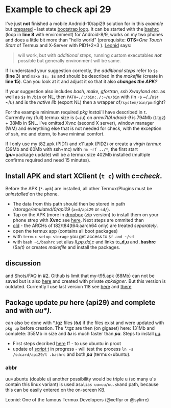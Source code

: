 # Example to check api 29
I've just **not** finished a mobile Android-10/api29 solution for in this _example_ but [prepared](#discussion) - last state [bootstrap loop](https://github.com/RalfWerner/integrated-process/issues/2#issuecomment-780625381). It can be started with the [bashrc](https://github.com/RalfWerner/integrated-process/blob/master/api29/bashrc#L178#L186) (loop in **line 8** with environment) for Android-8/9, works on my two phones and does a little bit more than "hello world" (prerequisite: **OTS**=_One Touch Start_ of Termux and X-Server with PID1+2+3 ). [Leonid](#abbr) says:
> will work, but with _additional steps_, running custom executables _**not**_ possible but generally environment will be same.

If I understand your suggestion correctly, the _additional steps_ refer to `$s` (**line 3**) and `make $s; $s` and should be described in the _makefile_ (create in **line 15**). Can you look at it and adjust it so that it also _**changes the APK?**_

If your suggestion also includes _bash, make, gfortran, ssh Xwayland etc._ as well as `$s` in `/bin` or NL, then 
`PATH=./:/bin:./:~/u/bin` with (ln -s ~/../usr ~/u) and is the _native lib_ (export NL) then a wrapper of`/system/bin/pm` right?

For the example minimum required _pkg install_ I have described in `t`.
Currently my (full) termux size is (~/u) on _armv7l/Android-9_ is 794Mb (t.tgz) + 38Mb in $NL.
I've omitted Xvnc (second X server), window manager (WM) and everything else that is not needed for check, with the exception of ssh, mc and xterm, to have minimal comfort.

If I only use my t82.apk (PID1) and x11.apk (PID2) or create a _virgin termux_ (39Mb and 60Mb with ssh+mc) with `rm -rf ../*`, the first start (_**pu**_=package update) will be a termux size 402Mb installed (multiple confirms required and need 15 minutes).
## Install APK and start XClient (`t c`) with _c=check_.
Before the APK (`*.apk`) are installed, all other Termux/Plugins must be _uninstalled_ on the phone.
- The data from this path should then be stored in path _/storage/emulated/0/api29_ (`a=d/api29` or `sd/`).
- Tap on the APK (more in [dropbox](https://www.dropbox.com/s/ug071qoox8gwf1c/ip.zip?dl=0) (zip version) to install them on your phone strep with **Xvnc** see [here](https://github.com/bk138/multivnc/issues/176). Next steps are ommited than
- [old](https://www.dropbox.com/sh/e34d0nnwingz2c6/AACVbPuTkvXxFgf-LtYy0Ml9a?dl=0) - the ARCHs of t82/t84(t64:aarch64 only) are treated _separately_.
- open the termux app (contains all boot packages)
- with `termux-setup-storage` you get access to `$f and ~/sd`
- with `bash ~i/bashrc` set alias _ll,pp,dd,c_ and links to_**d,u** and **.bashrc** ($a/t) or creates _makefile_ and install the packages.
## discussion
and Shots/FAQ in [#2](https://github.com/RalfWerner/integrated-process/issues/2). Github is limit that my-t95.apk (68Mb) can not be saved but is also [here](https://www.dropbox.com/sh/e34d0nnwingz2c6/AACVbPuTkvXxFgf-LtYy0Ml9a?dl=0) and created with private _apksigner_. But this version is outdated. Currently I use last version 118 see [here](https://github.com/termux/termux-app/issues/2155) and [there](https://github.com/termux/termux-app/issues/1072)
## Package update _**pu**_ here (api29) and complete and with _uu*)._
can also be done with *.tgz files (_**tu**_) if the files exist and were updated with `pkg up` before creation. The *.tgz are then (on gigaset) here: 131Mb and complete: 355Mb in size and _**tu**_ is much faster than _**pu**_. Steps to install [uu](#abbr).
- First steps decribed [here](https://github.com/RalfWerner/integrated-process/issues/2#issuecomment-572552197) ff - to use ubuntu in proot
- update of [script t](https://github.com/RalfWerner/integrated-process/blob/master/api29/EK.md#nedit) in progress - will test the process `ln -s /sdcard/api29/t .bashrc` and both _**pu**_ (termux+ubuntu).

### abbr
uu=ubuntu (double u) another possibility would be triple u (so many u's contain this linux variant) is used as`alias uu=uu/uu.sh`and path, because this can be easily entered on the on-screen KB.

Leonid: One of the famous Termux Developers (@xeffyr or @sylirre)
